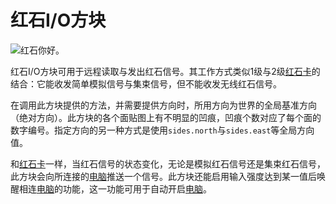 # 红石I/O方块

![红石你好。](oredict:oc:redstone)

红石I/O方块可用于远程读取与发出红石信号。其工作方式类似1级与2级[红石卡](../item/redstoneCard1.md)的结合：它能收发简单模拟信号与集束信号，但不能收发无线红石信号。

在调用此方块提供的方法，并需要提供方向时，所用方向为世界的全局基准方向（绝对方向）。此方块的各个面贴图上有不明显的凹痕，凹痕个数对应了每个面的数字编号。指定方向的另一种方式是使用`sides.north`与`sides.east`等全局方向值。  

和[红石卡](../item/redstoneCard1.md)一样，当红石信号的状态变化，无论是模拟红石信号还是集束红石信号，此方块会向所连接的[电脑](../general/computer.md)推送一个信号。此方块还能启用输入强度达到某一值后唤醒相连[电脑](../general/computer.md)的功能，这一功能可用于自动开启[电脑](../general/computer.md)。
